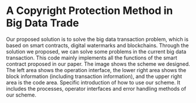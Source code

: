 # A Copyright Protection Method in Big Data Trade
Our proposed solution is to solve the big data transaction problem, which is based on smart contracts, digital watermarks and blockchains. Through the solution we proposed, we can solve some problems in the current big data transaction.  This code mainly implements all the functions of the smart contract proposed in our paper.  The image shows the scheme we designed. The left area shows the operation interface, the lower right area shows the block information (including transaction information), and the upper right area is the code area. Specific introduction of how to use our scheme. It includes the processes, operator interfaces and error handling methods of our scheme.
